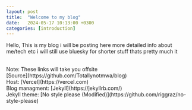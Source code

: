 ```yaml
---
layout: post
title:  "Welcome to my blog"
date:   2024-05-17 10:13:00 +0300
categories: [introduction]
---
```

Hello, This is my blog i will be posting here more detailed info about me/tech etc i will still use bluesky for shorter stuff thats pretty much it

<br>
Note: These links will take you offsite
<br>
[Source](https://github.com/Totallynotmwa/blog)
<br>
Host: [Vercel](https://vercel.com)
<br>
Blog managment: [Jekyll](https://jekyllrb.com/)
<br>
Jekyll theme: [No style please (Modified)](https://github.com/riggraz/no-style-please)
